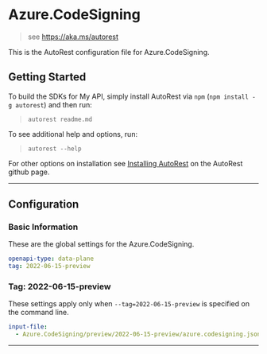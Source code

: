 # Azure.CodeSigning

> see https://aka.ms/autorest

This is the AutoRest configuration file for Azure.CodeSigning.

## Getting Started

To build the SDKs for My API, simply install AutoRest via `npm` (`npm install -g autorest`) and then run:

> `autorest readme.md`

To see additional help and options, run:

> `autorest --help`

For other options on installation see [Installing AutoRest](https://aka.ms/autorest/install) on the AutoRest github page.

---

## Configuration

### Basic Information

These are the global settings for the Azure.CodeSigning.

```yaml
openapi-type: data-plane
tag: 2022-06-15-preview
```

### Tag: 2022-06-15-preview

These settings apply only when `--tag=2022-06-15-preview` is specified on the command line.

```yaml $(tag) == '2022-06-15-preview'
input-file:
  - Azure.CodeSigning/preview/2022-06-15-preview/azure.codesigning.json
```

---

